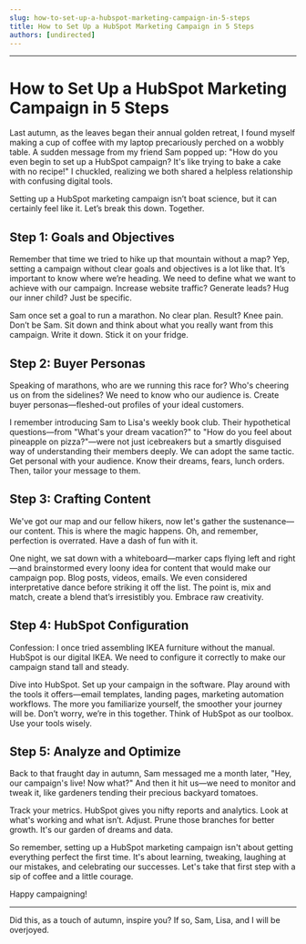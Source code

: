 ```yaml
---
slug: how-to-set-up-a-hubspot-marketing-campaign-in-5-steps
title: How to Set Up a HubSpot Marketing Campaign in 5 Steps
authors: [undirected]
---
```


---

# How to Set Up a HubSpot Marketing Campaign in 5 Steps

Last autumn, as the leaves began their annual golden retreat, I found myself making a cup of coffee with my laptop precariously perched on a wobbly table. A sudden message from my friend Sam popped up: "How do you even begin to set up a HubSpot campaign? It's like trying to bake a cake with no recipe!" I chuckled, realizing we both shared a helpless relationship with confusing digital tools.

Setting up a HubSpot marketing campaign isn’t boat science, but it can certainly feel like it. Let’s break this down. Together.

## Step 1: Goals and Objectives

Remember that time we tried to hike up that mountain without a map? Yep, setting a campaign without clear goals and objectives is a lot like that. It’s important to know where we’re heading. We need to define what we want to achieve with our campaign. Increase website traffic? Generate leads? Hug our inner child? Just be specific.

Sam once set a goal to run a marathon. No clear plan. Result? Knee pain. Don’t be Sam. Sit down and think about what you really want from this campaign. Write it down. Stick it on your fridge.

## Step 2: Buyer Personas

Speaking of marathons, who are we running this race for? Who's cheering us on from the sidelines? We need to know who our audience is. Create buyer personas—fleshed-out profiles of your ideal customers.

I remember introducing Sam to Lisa's weekly book club. Their hypothetical questions—from "What's your dream vacation?" to "How do you feel about pineapple on pizza?"—were not just icebreakers but a smartly disguised way of understanding their members deeply. We can adopt the same tactic. Get personal with your audience. Know their dreams, fears, lunch orders. Then, tailor your message to them.

## Step 3: Crafting Content

We've got our map and our fellow hikers, now let's gather the sustenance—our content. This is where the magic happens. Oh, and remember, perfection is overrated. Have a dash of fun with it.

One night, we sat down with a whiteboard—marker caps flying left and right—and brainstormed every loony idea for content that would make our campaign pop. Blog posts, videos, emails. We even considered interpretative dance before striking it off the list. The point is, mix and match, create a blend that’s irresistibly you. Embrace raw creativity.

## Step 4: HubSpot Configuration

Confession: I once tried assembling IKEA furniture without the manual. HubSpot is our digital IKEA. We need to configure it correctly to make our campaign stand tall and steady.

Dive into HubSpot. Set up your campaign in the software. Play around with the tools it offers—email templates, landing pages, marketing automation workflows. The more you familiarize yourself, the smoother your journey will be. Don’t worry, we’re in this together. Think of HubSpot as our toolbox. Use your tools wisely.

## Step 5: Analyze and Optimize

Back to that fraught day in autumn, Sam messaged me a month later, "Hey, our campaign's live! Now what?" And then it hit us—we need to monitor and tweak it, like gardeners tending their precious backyard tomatoes.

Track your metrics. HubSpot gives you nifty reports and analytics. Look at what's working and what isn’t. Adjust. Prune those branches for better growth. It's our garden of dreams and data.

So remember, setting up a HubSpot marketing campaign isn't about getting everything perfect the first time. It's about learning, tweaking, laughing at our mistakes, and celebrating our successes. Let's take that first step with a sip of coffee and a little courage.

Happy campaigning!

---

Did this, as a touch of autumn, inspire you? If so, Sam, Lisa, and I will be overjoyed.